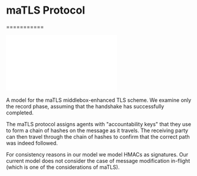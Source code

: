 # maTLS Protocol
===========

![maTLS Protocol Diagram](matls.pdf)

A model for the maTLS middlebox-enhanced TLS scheme. We examine only the record phase, assuming that the handshake has successfully completed.

The maTLS protocol assigns agents with "accountability keys" that they use to form a chain of hashes on the message as it travels. The receiving party can then travel through the chain of hashes to confirm that the correct path was indeed followed.

For consistency reasons in our model we model HMACs as signatures. Our current model does not consider the case of message modification in-flight (which is one of the considerations of maTLS). 
